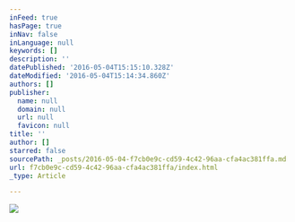 ```yaml
---
inFeed: true
hasPage: true
inNav: false
inLanguage: null
keywords: []
description: ''
datePublished: '2016-05-04T15:15:10.328Z'
dateModified: '2016-05-04T15:14:34.860Z'
authors: []
publisher:
  name: null
  domain: null
  url: null
  favicon: null
title: ''
author: []
starred: false
sourcePath: _posts/2016-05-04-f7cb0e9c-cd59-4c42-96aa-cfa4ac381ffa.md
url: f7cb0e9c-cd59-4c42-96aa-cfa4ac381ffa/index.html
_type: Article

---
```

![](https://the-grid-user-content.s3-us-west-2.amazonaws.com/40cb70ea-8b8b-448f-9710-696ac889aa29.jpg)